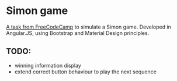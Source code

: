 # Simon game #

[A task from FreeCodeCamp](http://www.freecodecamp.com/challenges/zipline-build-a-simon-game) to simulate a Simon game. Developed in Angular.JS, using Bootstrap and Material Design principles.

## TODO: ##
* winning information display
* extend correct button behaviour to play the next sequence